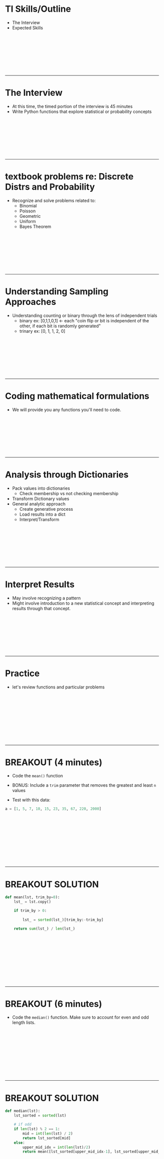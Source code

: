 # TI Skills/Outline
* The Interview
* Expected Skills


<br><br><br><br><br><br><br>

----------------------------------------------------
# The Interview
* At this time, the timed portion of the interview is 45 minutes 
* Write Python functions that explore statistical or probability concepts

<br><br><br><br><br><br><br>

----------------------------------------------------
# textbook problems re: Discrete Distrs and Probability
* Recognize and solve problems related to:
    * Binomial
    * Poisson
    * Geometric
    * Uniform
    * Bayes Theorem


<br><br><br><br><br><br><br>

----------------------------------------------------
# Understanding Sampling Approaches
* Understanding counting or binary through the lens of independent trials
    * binary ex: [0,1,1,0,1] <- each "coin flip or bit is independent of the other, if each bit is randomly generated"
    * trinary ex: [0, 1, 1, 2, 0]


<br><br><br><br><br><br><br>

----------------------------------------------------
# Coding mathematical formulations
* We will provide you any functions you'll need to code.
  
  
<br><br><br><br><br><br><br>

----------------------------------------------------
# Analysis through Dictionaries
* Pack values into dictionaries
    * Check membership vs not checking membership
* Transform Dictionary values
* General analytic approach
    * Create generative process
    * Load results into a dict
    * Interpret/Transform


<br><br><br><br><br><br><br>

----------------------------------------------------
# Interpret Results
* May involve recognizing a pattern
* Might involve introduction to a new statistical concept and interpreting results through that concept.



<br><br><br><br><br><br><br>

----------------------------------------------------
# Practice
* let's review functions and particular problems



<br><br><br><br><br><br><br><br><br>

---------------------------------------------------------------
# BREAKOUT (4 minutes)
*  Code the `mean()` function
* BONUS: Include a `trim` parameter that removes the greatest and least `n` values

* Test with this data:

```python
a = [1, 5, 7, 10, 15, 23, 35, 67, 220, 2000]
```

<br><br><br><br><br><br><br><br><br>

---------------------------------------------------------------
# BREAKOUT SOLUTION

```python
def mean(lst, trim_by=0):
    lst_ = lst.copy()

    if trim_by > 0:
        
        lst_ = sorted(lst_)[trim_by:-trim_by]

    return sum(lst_) / len(lst_)
```

<br><br><br><br><br><br><br><br><br>

---------------------------------------------------------------
# BREAKOUT (6 minutes)
* Code the `median()` function. Make sure to account for even and odd length lists.


<br><br><br><br><br><br><br><br><br>

---------------------------------------------------------------
# BREAKOUT SOLUTION

```python
def median(lst):
    lst_sorted = sorted(lst)

    # if odd
    if len(lst) % 2 == 1:
        mid = int(len(lst) / 2)
        return lst_sorted[mid]
    else:
        upper_mid_idx = int(len(lst)/2)
        return mean([lst_sorted[upper_mid_idx-1], lst_sorted[upper_mid_idx]])
```


<br><br><br><br><br><br><br><br><br>

---------------------------------------------------------------
# BREAKOUT (4 minutes)
Code the `variance()` function. Make sure to include a parameter that determines whether the data is a sample or population, and apply Bessel's correction accordingly


* **Population Variance**:

$$
\sigma^2 = \frac{1}{n} \sum_{i=1}^{n} (x_i - \mu)^2
$$

* **Sample Variance**:

$$
s^2 = \frac{1}{n-1} \sum_{i=1}^{n} (x_i - \overline x)^2
$$

* Recall:
    * $\mu$ : population mean
    * $\overline x$ : sample mean


<br><br><br><br><br><br><br><br><br>

---------------------------------------------------------------
# BREAKOUT (4 minutes)

```python
def variance(lst, sample=True):
    mean_ = mean(lst)

    total = 0

    for item in lst:
        total += (item - mean_)**2

    if sample:
        return total / (len(lst) - 1)
    else:
        return total / len(lst)
```


<br><br><br><br><br><br><br><br><br>

---------------------------------------------------------------
# BREAKOUT (2 minutes)
Code the `stdev()` function. Make sure to include a parameter that determines whether the data is a sample or population, and apply Bessel's correction accordingly

* **Population Standard Deviation**:

$$
\sigma = \sqrt{\frac{1}{n} \sum_{i=1}^{n} (x_i - \mu)^2}
$$

* **Sample Standard Deviation**:

$$
s = \sqrt{\frac{1}{n-1} \sum_{i=1}^{n} (x_i - \overline x)^2}
$$

<br><br><br><br><br><br><br><br><br>

---------------------------------------------------------------
# BREAKOUT SOLUTION
Code the `stdev()` function. Make sure to include a parameter that determines whether the data is a sample or population, and apply Bessel's correction accordingly

```python
def stdev(lst, sample=True):
    return variance(lst, sample)**(1/2)
```



<br><br><br><br><br><br><br><br><br>

---------------------------------------------------------------
# BREAKOUT (3 minutes) code `factorial()`


<br><br><br><br><br><br><br><br><br>

---------------------------------------------------------------
# BREAKOUT Solution

```python
def factorial(num):
    prod = 1
    for n in range(2, num+1):
        prod *= n
    return prod
```

<br><br><br><br><br><br><br><br><br>

---------------------------------------------------------------
# BREAKOUT (3 minutes)
Code the `permutations(n,k)` function

$nPk = \frac{n!}{(n-k)!}$


<br><br><br><br><br><br><br><br><br>

---------------------------------------------------------------
# BREAKOUT Solution
Code the `permutations(n,k)` function

```python
def permutations(n, k):
    return int(factorial(n) / factorial(n-k))
```

Slightly more optimized:

```python
def permutations(n, k):
    perm = 1
    for i in range(n, n-k, -1):
        perm *= i
    return perm
```

<br><br><br><br><br><br><br><br><br>

---------------------------------------------------------------
# BREAKOUT (3 minutes)
Write a permutations story problem


<br><br><br><br><br><br><br><br><br>

---------------------------------------------------------------
# BREAKOUT (3 minutes)
Code the `combinations Function`

$$
nCk = \frac{n!}{((n-k)! k!)}
$$

<br><br><br><br><br><br><br><br><br>

---------------------------------------------------------------
# BREAKOUT Solution
Code the `combinations Function`

$$
nCk = \frac{n!}{((n-k)! k!)}
$$

```python
def combinations(n, k):
    return int(factorial(n) / (factorial(n-k) * factorial(k)))

# Slightly more optimal:
def combinations(n, k):
    perm = 1
    for i in range(n, n-k, -1):
        perm *= i
    return int(perm / factorial(k))
```

<br><br><br><br><br><br><br><br><br>

---------------------------------------------------------------
# BREAKOUT (3 minutes)
Write a combinations story problem


<br><br><br><br><br><br><br><br><br><br>
---------------------------------------
# BREAKOUT (4 minutes)
Code the `bernoulli()` function. It should take one argument, `p_success`.

You will want to use `from random import random`. The `random()` function will return a uniformly distributed random float between 0 and 1.


<br><br><br><br><br><br><br><br><br><br>
---------------------------------------
# BREAKOUT (4 minutes)
Code the `bernoulli()` function. It should take one argument, `p_success`.

```python
def bernoulli(p_success=0.5):
    draw = random() # gets a val betw 0 and 1

    if draw < p_success:
        return True
    else:
        return False
```


<br><br><br><br><br><br><br><br><br><br>
---------------------------------------
# BREAKOUT (4 minutes)
Code the `get_list_of_bits()` function. It should take one argument, `n_bits`, and it should return a list containing random 1s and 0s.


<br><br><br><br><br><br><br><br><br><br>
---------------------------------------
# BREAKOUT SOLUTION

```python
from random import choice

def get_bit():
    return choice([0,1])

def generate_n_bits(n=8):
    return [get_bit() for _ in range(n)]
    # lst = []
    # for _ in range(n):
    #     lst.append(get_bit())
    # return lst
```

<br><br><br><br><br><br><br><br><br><br>
---------------------------------------
# BREAKOUT (4 minutes)
#### Write a function called binary_sampling_dict that has two params
* `num_bits=8`
* `num_samples=1000`

return a `dict` where the keys represent the number of successes,
and the values associated with those keys represent the count
of that number of successes occurring.

```python
{
    0: 35,
    1: 63,
    ...
    num_bits: count of num_bits successes
}

# 00101101 : 4 successes
```


<br><br><br><br><br><br><br><br><br><br>
---------------------------------------
# BREAKOUT Solution
#### Write a function called binary_sampling_dict that has two params
* `num_bits=8`
* `num_samples=1000`

```python
def binary_sampling_dict(num_bits=8, num_samples=1000):
    d = dict()

    for _ in range(num_samples):
        binary = generate_n_bits(num_bits)
        observed_k = sum(binary)

        if observed_k not in d:
            d[observed_k] = 0
        d[observed_k] += 1

    return d
```


<br><br><br><br><br><br><br><br><br><br>
---------------------------------------
# BREAKOUT (3 minutes)
### Code the Binomial PMF (`binomial_pmf(n,p,k)`)
* 3 parameters
$n$ = number of bernoulli trials
$p$ = probability of success on any given bernoulli trial
$k$ = specific number of successes for which to find the probability

$$
P(X=k) = {n \choose k} p^k(1-p)^{n-k}
$$


<br><br><br><br><br><br><br><br><br><br>
---------------------------------------
# BREAKOUT Solution
### Code the Binomial Distribution 

```python
def binomial_pmf(n, k, p=0.5):
    return combinations(n, k) * (p**k) * (1-p)**(n-k)
```


<br><br><br><br><br><br><br><br><br><br>
---------------------------------------
# BREAKOUT (4 minutes) 
### Code the Binomial CDF (`binomial_cdf(n, k_high, p=0.5)`)

$$
P(X \le k) = \sum_{i=0}^k {n \choose i}p^i(1-p)^{n-i}
$$


<br><br><br><br><br><br><br><br><br><br>
---------------------------------------
# BREAKOUT Solution
### Code the Binomial CDF (`binomial_pmf(n, k_high, p=0.5)`)

```python
def binomial_cdf(n, k_high, p=0.5):
    cumulative = 0.0

    for k in range(0, k_high+1):
        cumulative += binomial_pmf(n, k, p)

    return cumulative
```


<br><br><br><br><br><br><br><br><br><br>
---------------------------------------
# BREAKOUT (5 minutes)
#### Code the `binomial_pmf_dict()` function.
This should take 4 parameters:
* `n`: the number of trials
* `k_low`: the low value of $k$ in the dictionary
* `k_high`: the high value of $k$ in the dictionary
* `p=0.5`: the probability of success of a given bernoulli trial


<br><br><br><br><br><br><br><br><br><br>
---------------------------------------
# BREAKOUT Solution

```python
def binomial_pmf_dict(n, k_low, k_high, p=0.5):
    d = dict()

    for k in range(k_low, k_high+1):
        d[k] = binomial_pmf(n, k, p)

    return d

d = binomial_pmf_dict(8, 0, 8, p=0.25)

for k, v in d.items():
    print(f'{k}: {v}')
```


<br><br><br><br><br><br><br><br><br><br>
---------------------------------------
# BREAKOUT (4 minutes)
Code the `poisson_pmf()` function.
* $e = 2.71828$
* Note, both the constant `e` and the `factorial()` function are available from the `math` module.


$$
P(\lambda, k \text{ events}) = \frac{e^{-\lambda}\lambda^k}{k!}
$$


<br><br><br><br><br><br><br><br><br><br>
---------------------------------------
# BREAKOUT Solution
Code the `poisson_pmf()` function.
Note, both the constant `e` and the `factorial()` function are available from the `math` module.

$$
P(\lambda, k \text{ events}) = \frac{e^{-\lambda}\lambda^k}{k!}
$$


```python
from math import e, factorial

# print(e) # 2.718281828459045

def poisson_pmf(lmbda, k):
    return lmbda**k * e**(-lmbda) / factorial(k)
```


<br><br><br><br><br><br><br><br><br><br>
---------------------------------------
# BREAKOUT (5 minutes)
#### Code the `poisson_cdf` function


<br><br><br><br><br><br><br><br><br><br>
---------------------------------------
# BREAKOUT Solution
#### Code the `poisson_cdf` function

```python
def poisson_cdf(lmbda, k_high):
    cdf = 0.0

    for k in range(k_high+1):
        cdf += poisson_pmf(lmbda, k)

    return cdf
```

<br><br><br><br><br><br><br><br><br><br>
---------------------------------------
# BREAKOUT (6 minutes)
#### Code the `poisson_pmf_dict()`
* your parameters will be 
    * `lmbda`
    * `low_k`
    * `high_k`

Holding `lmbda` constant, write a function that returns a dictionary showing the probs for number of events from `low_k` to `high_k` (inclusive)


<br><br><br><br><br><br><br><br><br><br>
---------------------------------------
# BREAKOUT Solution

```python
def poisson_pmf_dict(lmbda, low_k, high_k):
    d = dict()

    for k in range(low_k, high_k+1):
        d[k] = poisson_pmf(lmbda, k)

    return d

d = poisson_pmf_dict(10, 0, 30)

for k, v in d.items():
    print(f'{k}: {round(v, 6)}')
```



<br><br><br><br><br><br><br><br>

--------------------------------
# BREAKOUT (4 minutes)
Code the `geometric_pmf()` function
* `p` : probability
* `k` : number of failures (inclusive or exclusive of the 1st success)
* `inclusive=True` : whether or not to use inclusive or exclusive pmf

PMF calculating the number of trials up to **and including** the first success

$$
P(X=k) = p (1-p)^{k-1}
$$

PMF calculating the number of trials **before** the first success

$$
P(X=k) = p (1-p)^{k}
$$

<br><br><br><br><br><br><br><br>

--------------------------------
# BREAKOUT Solution
Code the `geometric_pmf()` function
* `p` : probability
* `k` : number of failures (inclusive or exclusive of the 1st success)
* `inclusive=True` : whether or not to use inclusive or exclusive pmf

```python
def geometric_pmf(p, k, inclusive=True):
    return p * (1-p)**(k-inclusive)
    # if inclusive:
    #     return p * (1-p)**(k-1)
    # else:
    #     return p * (1-p)**k
```


<br><br><br><br><br><br><br><br>

--------------------------------
# BREAKOUT (5 minutes)
Code 2 Functions

`geom_cdf_accum(p, k, inclusive=True)`
This function should use the PMF functions in an accumulator pattern


`geom_cdf_closed(p, k, inclusive=True)`
This function should use the CDF formulas: 
* up to **and including** the first success
    * $P(X \le k) = 1 - (1-p)^{k}$
* **before** the first success
    * $P(X \lt k) = 1 - (1-p)^{k+1}$


<br><br><br><br><br><br><br><br>

--------------------------------
# BREAKOUT Solution

```python
def geom_cdf_accum(p, k, inclusive=True):
    proba = 0.0

    if inclusive:
        starting_at = 1
    else:
        starting_at = 0

    for r in range(starting_at, k+1):
        proba += geometric_pmf(p, r, inclusive)

    return proba


def geom_cdf_closed(p, k, inclusive=True):
    if inclusive:
        return 1 - (1-p)**k
    else:
        return 1 - (1-p)**(k+1)
```



<br><br><br><br><br><br><br><br>

--------------------------------
# BREAKOUT (4 minutes)
##### Code the `geometric_pmf_dict(p, k_high, inclusive=True)` function


<br><br><br><br><br><br><br><br>

--------------------------------
# BREAKOUT Solution
##### Code the `geometric_pmf_dict(p, k_high, inclusive=True)` function

```python
def geometric_pmf_dict(p, k_high, inclusive=True):
    d = dict()

    for k in range(inclusive, k_high+1):
        d[k] = geometric_pmf(p, k, inclusive)

    return d

d_incl = geometric_pmf_dict(p=0.5, k_high=10, inclusive=True)
d_excl = geometric_pmf_dict(p=0.5, k_high=10, inclusive=False)

for k, v in d_excl.items():
    print(f'{k}: {v}')
```

<br><br><br><br><br><br><br><br>

--------------------------------
# BREAKOUT (4 minutes)
##### Code the `geometric_cdf_dict(p, k_high, inclusive=True)` function


<br><br><br><br><br><br><br><br>

--------------------------------
# BREAKOUT Solution
##### Code the `geometric_cdf_dict(p, k_high, inclusive=True)` function

```python
def geometric_cdf_dict(p, k_high, inclusive=True):
    d = dict()

    for k in range(inclusive, k_high+1):
        d[k] = geom_cdf_closed(p, k, inclusive)

    return d

d_incl = geometric_cdf_dict(p=0.5, k_high=100, inclusive=True)
d_excl = geometric_cdf_dict(p=0.5, k_high=10, inclusive=False)

for k, v in d_incl.items():
    print(f'{k}: {v}')
```







